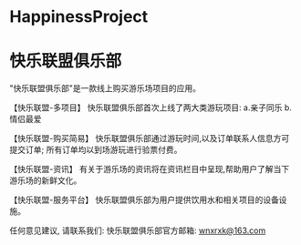 # HappinessProject
# 快乐联盟俱乐部

  "快乐联盟俱乐部"是一款线上购买游乐场项目的应用。
  
  【快乐联盟-多项目】
  快乐联盟俱乐部首次上线了两大类游玩项目:
    a.亲子同乐
    b.情侣最爱
  
  【快乐联盟-购买简易】 
  快乐联盟俱乐部通过游玩时间,以及订单联系人信息方可提交订单;
  所有订单均以到场游玩进行验票付费。
  
  【快乐联盟-资讯】 
  有关于游乐场的资讯将在资讯栏目中呈现,帮助用户了解当下游乐场的新鲜文化。

  【快乐联盟-服务平台】 
  快乐联盟俱乐部为用户提供饮用水和相关项目的设备设施。
  
  任何意见建议, 请联系我们: 
  快乐联盟俱乐部官方邮箱: wnxrxk@163.com
